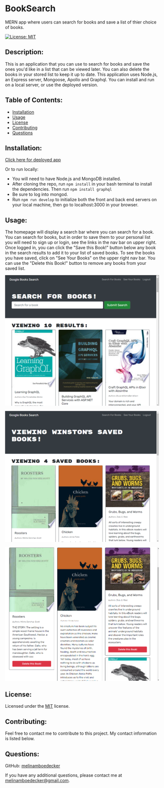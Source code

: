 # BookSearch
MERN app where users can search for books and save a list of thier choice of books. 

[![License: MIT](https://img.shields.io/badge/License-MIT-yellow.svg)](https://opensource.org/licenses/MIT) 
## Description: 
This is an application that you can use to search for books and save the ones you'd like in a list that can be viewed later.  You can also delete the books in your stored list to keep it up to date. This application uses Node.js, an Express server, Mongoose, Apollo and Graphql. You can install and run on a local server, or use the deployed version.     
## Table of Contents: 
* [Installation](#installation)
* [Usage](#usage) 
* [License](#license) 
* [Contributing](#contributing) 
* [Questions](#questions) 
## Installation: 
[Click here for deployed app](https://searchandsavegooglebooks.herokuapp.com//)   
   
Or to run locally:

* You will need to have Node.js and MongoDB installed. 
* After cloning the repo, run ```npm install``` in your bash terminal to install the dependencies.  Then run ```npm install graphql```
* Be sure to log into mongod. 
* Run ```npm run develop``` to initialize both the front and back end servers on your local machine, then go to localhost:3000 in your browser. 


 
## Usage: 
The homepage will display a search bar where you can search for a book.  You can search for books, but in order to save them to your personal list you will need to sign up or login, see the links in the nav bar on upper right.  Once logged in, you can click the "Save this Book!" button below any book in the search results to add it to your list of saved books.  To see the books you have saved, click on "See Your Books" on the upper right nav bar.  You can use the "Delete this Book!" button to remove any books from your saved list.  

![Screenshot](assets\BookSearchScreenshot1.png)

![Screenshot](assets\BookSearchScreenshot2.png)

![Screenshot](assets\BookSearchScreenshot3.png)


## License: 
Licensed under the [MIT](https://opensource.org/licenses/MIT) license. 
## Contributing: 
Feel free to contact me to contribute to this project. My contact information is listed below.

## Questions: 
GitHub: [melinamboedecker](https://github.com/melinamboedecker) 

If you have any additional questions, please contact me at melinamboedecker@gmail.com. 
